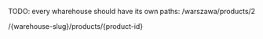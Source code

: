 TODO: every wharehouse should have its own paths:
/warszawa/products/2

/{warehouse-slug}/products/{product-id}
